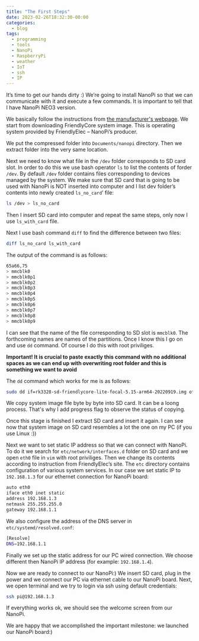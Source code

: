 ```yaml
---
title: "The First Steps"
date: 2023-02-26T18:32:30-00:00
categories:
  - blog
tags:
  - programming
  - tools
  - NanoPi
  - RaspberryPi
  - weather
  - IoT
  - ssh
  - IP
---
```


It’s time to get our hands dirty :) We’re going to install NanoPi so that we can communicate with it and execute a few commands. It is important to tell that I have NanoPi NEO3 version.

We basically follow the instructions from [the manufacturer's webpage][manufacturers-webpage]. We start from downloading FriendlyCore system image. This is operating system provided by FriendlyElec – NanoPi’s producer.


We put the compressed folder into `Documents/nanopi` directory. Then we extract folder into the very same location. 

Next we need to know what file in the `/dev` folder corresponds to SD card slot. In order to do this we use bash operator `ls` to list the contents of forder `/dev`. By default `/dev` folder contains files corresponding to devices managed by the system. We make sure that SD card that is going to be used with NanoPi is NOT inserted into computer and I list dev folder’s contents into newly created `ls_no_card`’ file:

```bash
ls /dev > ls_no_card
```

Then I insert SD card into computer and repeat the same steps, only now I use `ls_with_card` file.

Next I use bash command `diff` to find the difference between two files:

```bash
diff ls_no_card ls_with_card
```

The output of the command is as follows:

```bash
65a66,75
> mmcblk0
> mmcblk0p1
> mmcblk0p2
> mmcblk0p3
> mmcblk0p4
> mmcblk0p5
> mmcblk0p6
> mmcblk0p7
> mmcblk0p8
> mmcblk0p9
```
I can see that the name of the file corresponding to SD slot is `mmcblk0`. The forthcoming names are names of the partitions. Once I know this I go on and use `dd` command. Of course I do this with root priviliges.

**Important! It is crucial to paste exactly this command with no additional spaces as we can end up with overwriting root folder and this is something we want to avoid**

The `dd` command which works for me is as follows:

```bash
sudo dd if=rk3328-sd-friendlycore-lite-focal-5.15-arm64-20220919.img of=/dev/mmcblk0 status=progress
```
We copy system image file byte by byte into SD card. It can be a loong process. That's why I add progress flag to observe the status of copying.

Once this stage is finished I extract SD card and insert it again. I can see now that system image on SD card resembles a lot the one on my PC (if you use Linux :)) 

Next we want to set static IP address so that we can connect with NanoPi. To do it we search for `etc/network/interfaces.d` folder on SD card and we open `eth0` file in `vim` with root priviliges. Then we change its contents according to instruction from FriendlyElec’s site. The `etc` directory contains configuration of various system services. In our case we set static IP to `192.168.1.3` for our ethernet connection for NanoPi board:

```bash
auto eth0
iface eth0 inet static
address 192.168.1.3
netmask 255.255.255.0
gateway 192.168.1.1
```

We also configure the address of the DNS server in `etc/systemd/resolved.conf`:

```bash
[Resolve]
DNS=192.168.1.1
```

Finally we set up the static address for our PC wired connection. We choose different then NanoPi IP address (for example: `192.168.1.4`).

Now we are ready to connect to our NanoPi:) We insert SD card, plug in the power and we connect our PC via ethernet cable to our NanoPi board. Next, we open terminal and we try to login via ssh using default credentials:

```bash
ssh pi@192.168.1.3
```

If everything works ok, we should see the welcome screen from our NanoPi.

We are happy that we accomplished the important milestone: we launched our NanoPi board:)

[manufacturers-webpage]: https://wiki.friendlyelec.com/wiki/index.php/NanoPi_NEO3
